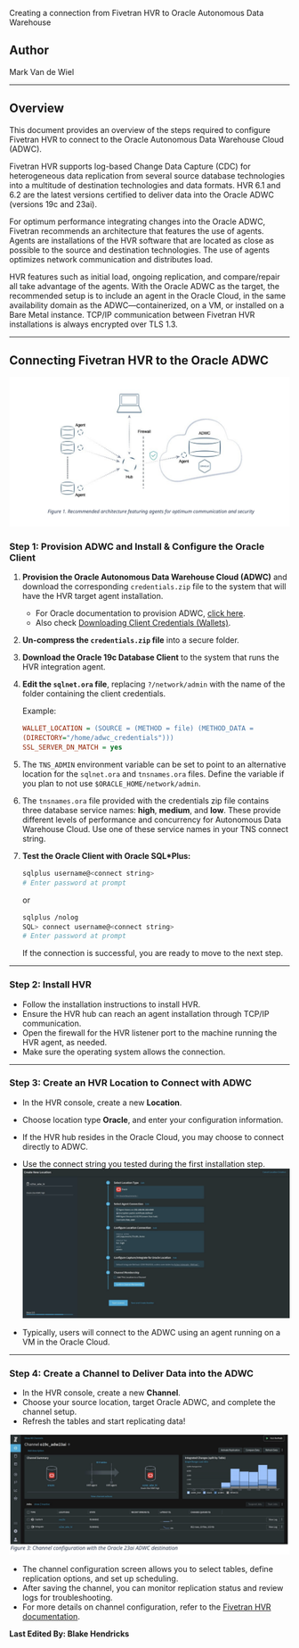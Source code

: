 Creating a connection from Fivetran HVR to Oracle Autonomous Data Warehouse
## Author

Mark Van de Wiel

---

## Overview

This document provides an overview of the steps required to configure Fivetran HVR to connect to the Oracle Autonomous Data Warehouse Cloud (ADWC).

Fivetran HVR supports log-based Change Data Capture (CDC) for heterogeneous data replication from several source database technologies into a multitude of destination technologies and data formats. HVR 6.1 and 6.2 are the latest versions certified to deliver data into the Oracle ADWC (versions 19c and 23ai).

For optimum performance integrating changes into the Oracle ADWC, Fivetran recommends an architecture that features the use of agents. Agents are installations of the HVR software that are located as close as possible to the source and destination technologies. The use of agents optimizes network communication and distributes load.

HVR features such as initial load, ongoing replication, and compare/repair all take advantage of the agents. With the Oracle ADWC as the target, the recommended setup is to include an agent in the Oracle Cloud, in the same availability domain as the ADWC—containerized, on a VM, or installed on a Bare Metal instance. TCP/IP communication between Fivetran HVR installations is always encrypted over TLS 1.3.

---

## Connecting Fivetran HVR to the Oracle ADWC

![ADWC Connection Architecture](hvr-software/images/wta1.png)

### Step 1: Provision ADWC and Install & Configure the Oracle Client

1. **Provision the Oracle Autonomous Data Warehouse Cloud (ADWC)** and download the corresponding `credentials.zip` file to the system that will have the HVR target agent installation.  
    - For Oracle documentation to provision ADWC, [click here](https://docs.oracle.com/en/cloud/paas/autonomous-data-warehouse-cloud/index.html).  
    - Also check [Downloading Client Credentials (Wallets)](https://docs.oracle.com/en/cloud/paas/autonomous-data-warehouse-cloud/adbwd/download-wallet.html).

2. **Un-compress the `credentials.zip` file** into a secure folder.

3. **Download the Oracle 19c Database Client** to the system that runs the HVR integration agent.

4. **Edit the `sqlnet.ora` file**, replacing `?/network/admin` with the name of the folder containing the client credentials.

    Example:
    ```ini
    WALLET_LOCATION = (SOURCE = (METHOD = file) (METHOD_DATA =
    (DIRECTORY="/home/adwc_credentials")))
    SSL_SERVER_DN_MATCH = yes
    ```

5. The `TNS_ADMIN` environment variable can be set to point to an alternative location for the `sqlnet.ora` and `tnsnames.ora` files. Define the variable if you plan to not use `$ORACLE_HOME/network/admin`.

6. The `tnsnames.ora` file provided with the credentials zip file contains three database service names: **high**, **medium**, and **low**. These provide different levels of performance and concurrency for Autonomous Data Warehouse Cloud. Use one of these service names in your TNS connect string.

7. **Test the Oracle Client with Oracle SQL\*Plus:**
    ```sh
    sqlplus username@<connect string>
    # Enter password at prompt
    ```
    or
    ```sh
    sqlplus /nolog
    SQL> connect username@<connect string>
    # Enter password at prompt
    ```

    If the connection is successful, you are ready to move to the next step.

---

### Step 2: Install HVR

- Follow the installation instructions to install HVR.
- Ensure the HVR hub can reach an agent installation through TCP/IP communication.
- Open the firewall for the HVR listener port to the machine running the HVR agent, as needed.
- Make sure the operating system allows the connection.

---

### Step 3: Create an HVR Location to Connect with ADWC

- In the HVR console, create a new **Location**.
- Choose location type **Oracle**, and enter your configuration information.
- If the HVR hub resides in the Oracle Cloud, you may choose to connect directly to ADWC.
- Use the connect string you tested during the first installation step.
![Creating a New Location in HVR](hvr-software/images/wta2.png)

- Typically, users will connect to the ADWC using an agent running on a VM in the Oracle Cloud.


---

### Step 4: Create a Channel to Deliver Data into the ADWC

- In the HVR console, create a new **Channel**.
- Choose your source location, target Oracle ADWC, and complete the channel setup.
- Refresh the tables and start replicating data!

![Creating a Channel in HVR](hvr-software/images/wta3.png)

- The channel configuration screen allows you to select tables, define replication options, and set up scheduling.
- After saving the channel, you can monitor replication status and review logs for troubleshooting.
- For more details on channel configuration, refer to the [Fivetran HVR documentation](https://fivetran.com/docs/hvr).

**Last Edited By: Blake Hendricks**